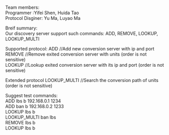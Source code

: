 Team members:  
Programmer :Yifei Shen, Huida Tao   
Protocol Disginer: Yu Ma, Luyao Ma  

Breif summary:  
Our discovery server support such commands: ADD, REMOVE, LOOKUP, LOOKUP_MULTI  

Supported protocol:
ADD <unit1> <unit2> <hostip> <port>     //Add new conversion server with ip and port  
REMOVE <hostip> <port>                  //Remove exited conversion server with units (order is not sensitive)  
LOOKUP <unit1> <unit2>                  //Lookup exited conversion server with its ip and port (order is not sensitive)  

Extended protocol
LOOKUP_MULTI <unit1> <unit2> <hostip> <port> <isEnd>   //Search the conversion path of units (order is not sensitive)  

Suggest test commands:  
ADD lbs b 192.168.0.1 1234  
ADD ban b 192.168.0.2 1233  
LOOKUP lbs b   
LOOKUP_MULTI ban lbs  
REMOVE lbs b  
LOOKUP lbs b  
